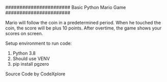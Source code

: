 #######################
Basic Python Mario Game
#######################

Mario will follow the coin in a predetermined period.
When he touched the coin, the score will be plus 10 points.
After overtime, the game shows your scores on screen.



Setup environment to run code:
1. Python 3.8
2. Should use VENV
3. pip install pgzero

Source Code by CodeXplore
